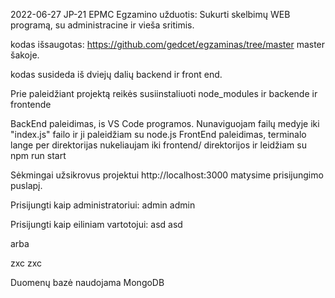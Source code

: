 2022-06-27 JP-21 EPMC
Egzamino užduotis:
Sukurti skelbimų WEB programą, su administracine ir vieša sritimis.

kodas išsaugotas: https://github.com/gedcet/egzaminas/tree/master master šakoje.

kodas susideda iš dviejų dalių backend ir front end.

Prie paleidžiant projektą reikės susiinstaliuoti node_modules ir backende ir frontende

BackEnd paleidimas, is VS Code programos. Nunaviguojam failų medyje iki "index.js" failo ir ji paleidžiam su node.js
FrontEnd paleidimas, terminalo lange per direktorijas nukeliaujam iki frontend/ direktorijos ir leidžiam su npm run start

Sėkmingai užsikrovus projektui http://localhost:3000 matysime prisijungimo puslapį.

Prisijungti kaip administratoriui:
admin
admin

Prisijungti kaip eiliniam vartotojui:
asd
asd

arba

zxc
zxc

Duomenų bazė naudojama MongoDB
